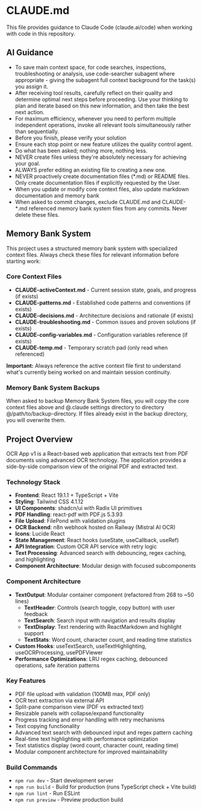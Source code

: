 # CLAUDE.md

This file provides guidance to Claude Code (claude.ai/code) when working with code in this repository.

## AI Guidance

* To save main context space, for code searches, inspections, troubleshooting or analysis, use code-searcher subagent where appropriate - giving the subagent full context background for the task(s) you assign it.
* After receiving tool results, carefully reflect on their quality and determine optimal next steps before proceeding. Use your thinking to plan and iterate based on this new information, and then take the best next action.
* For maximum efficiency, whenever you need to perform multiple independent operations, invoke all relevant tools simultaneously rather than sequentially.
* Before you finish, please verify your solution
* Ensure each stop point or new feature utilizes the quality control agent.
* Do what has been asked; nothing more, nothing less.
* NEVER create files unless they're absolutely necessary for achieving your goal.
* ALWAYS prefer editing an existing file to creating a new one.
* NEVER proactively create documentation files (*.md) or README files. Only create documentation files if explicitly requested by the User.
* When you update or modify core context files, also update markdown documentation and memory bank
* When asked to commit changes, exclude CLAUDE.md and CLAUDE-*.md referenced memory bank system files from any commits. Never delete these files.

## Memory Bank System

This project uses a structured memory bank system with specialized context files. Always check these files for relevant information before starting work:

### Core Context Files

* **CLAUDE-activeContext.md** - Current session state, goals, and progress (if exists)
* **CLAUDE-patterns.md** - Established code patterns and conventions (if exists)
* **CLAUDE-decisions.md** - Architecture decisions and rationale (if exists)
* **CLAUDE-troubleshooting.md** - Common issues and proven solutions (if exists)
* **CLAUDE-config-variables.md** - Configuration variables reference (if exists)
* **CLAUDE-temp.md** - Temporary scratch pad (only read when referenced)

**Important:** Always reference the active context file first to understand what's currently being worked on and maintain session continuity.

### Memory Bank System Backups

When asked to backup Memory Bank System files, you will copy the core context files above and @.claude settings directory to directory @/path/to/backup-directory. If files already exist in the backup directory, you will overwrite them.

## Project Overview

OCR App v1 is a React-based web application that extracts text from PDF documents using advanced OCR technology. The application provides a side-by-side comparison view of the original PDF and extracted text.

### Technology Stack
- **Frontend**: React 19.1.1 + TypeScript + Vite
- **Styling**: Tailwind CSS 4.1.12
- **UI Components**: shadcn/ui with Radix UI primitives
- **PDF Handling**: react-pdf with PDF.js 5.3.93
- **File Upload**: FilePond with validation plugins
- **OCR Backend**: n8n webhook hosted on Railway (Mistral AI OCR)
- **Icons**: Lucide React
- **State Management**: React hooks (useState, useCallback, useRef)
- **API Integration**: Custom OCR API service with retry logic
- **Text Processing**: Advanced search with debouncing, regex caching, and highlighting
- **Component Architecture**: Modular design with focused subcomponents

### Component Architecture
- **TextOutput**: Modular container component (refactored from 268 to ~50 lines)
  - **TextHeader**: Controls (search toggle, copy button) with user feedback
  - **TextSearch**: Search input with navigation and results display
  - **TextDisplay**: Text rendering with ReactMarkdown and highlight support
  - **TextStats**: Word count, character count, and reading time statistics
- **Custom Hooks**: useTextSearch, useTextHighlighting, useOCRProcessing, usePDFViewer
- **Performance Optimizations**: LRU regex caching, debounced operations, safe iteration patterns

### Key Features
- PDF file upload with validation (100MB max, PDF only)
- OCR text extraction via external API
- Split-pane comparison view (PDF vs extracted text)
- Resizable panels with collapse/expand functionality
- Progress tracking and error handling with retry mechanisms
- Text copying functionality
- Advanced text search with debounced input and regex pattern caching
- Real-time text highlighting with performance optimization
- Text statistics display (word count, character count, reading time)
- Modular component architecture for improved maintainability

### Build Commands
- `npm run dev` - Start development server
- `npm run build` - Build for production (runs TypeScript check + Vite build)
- `npm run lint` - Run ESLint
- `npm run preview` - Preview production build
